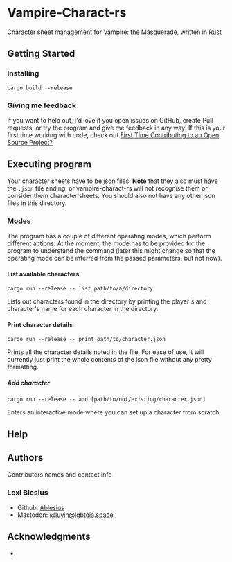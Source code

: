 # Vampire-Charact-rs

Character sheet management for Vampire: the Masquerade, written in Rust

<!-- Note: Markdown *reference* links don't seem to work on Github README files, so always use the [default](https://example.org) format. -->

## Getting Started


<!-- ### Dependencies

*
-->

### Installing

```
cargo build --release
```

### Giving me feedback

If you want to help out, I'd love if you open issues on GitHub, create Pull requests, or try the program and give me feedback in any way! If this is your first time working with code, check out [First Time Contributing to an Open Source Project?](docs/first-time-huh.md)

## Executing program

Your character sheets have to be json files.
**Note** that they also must have the `.json` file ending, or vampire-charact-rs will not recognise them or consider them character sheets. You should also not have any other json files in this directory.

### Modes

The program has a couple of different operating modes, which perform different actions.
At the moment, the mode has to be provided for the program to understand the command (later this might change so that the operating mode can be inferred from the passed parameters, but not now).

#### List available characters

```
cargo run --release -- list path/to/a/directory
```
Lists out characters found in the directory by printing the player's and character's name for each character in the directory.

#### Print character details
```
cargo run --release -- print path/to/character.json
```
Prints all the character details noted in the file. For ease of use, it will currently just print the whole contents of the json file without any pretty formatting.

##### Add character
```
cargo run --release -- add [path/to/not/existing/character.json]
```
Enters an interactive mode where you can set up a character from scratch.

## Help

<!-- Any advice for common problems or issues. -->

## Authors

Contributors names and contact info

### Lexi Blesius

- Github: [Ablesius](https://github.com/Ablesius)
- Mastodon: [@luyin@lgbtqia.space ](https://lgbtqia.space/@luyin)

## Acknowledgments

<!-- Inspiration, code snippets, etc. -->
*
